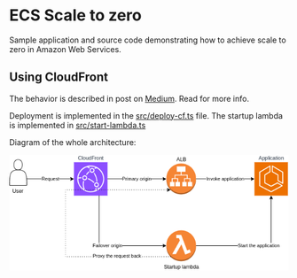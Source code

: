 # ECS Scale to zero

Sample application and source code demonstrating how to achieve scale to zero in Amazon Web Services.

## Using CloudFront

The behavior is described in post on [Medium](https://medium.com/qest/ecs-scale-to-zero-using-cloudfront-8b7dcb61b59b). Read for more info.

Deployment is implemented in the [src/deploy-cf.ts](src/deploy-cf.ts) file. The startup lambda is implemented in [src/start-lambda.ts](src/start-lambda.ts)

Diagram of the whole architecture:

![ecs-scale-to-zero](./cloudfront.png)
